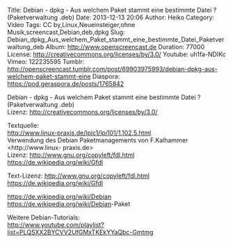 Title: Debian - dpkg - Aus welchem Paket stammt eine bestimmte Datei ? (Paketverwaltung .deb)
Date: 2013-12-13 20:06
Author: Heiko
Category: Video
Tags: CC by,Linux,Neueinsteiger,ohne Musik,screencast,Debian,deb,dpkg
Slug: Debian_dpkg_Aus_welchem_Paket_stammt_eine_bestimmte_Datei_Paketverwaltung_deb
Album: http://www.openscreencast.de
Duration: 77000
License: http://creativecommons.org/licenses/by/3.0/
Youtube: uh1fa-NDIKc
Vimeo: 122235595
Tumblr: http://openscreencast.tumblr.com/post/69903975993/debian-dpkg-aus-welchem-paket-stammt-eine
Diaspora: https://pod.geraspora.de/posts/1765842

Debian - dpkg - Aus welchem Paket stammt eine bestimmte Datei ?
(Paketverwaltung .deb)  
Lizenz: <http://creativecommons.org/licenses/by/3.0/>  
  
Textquelle:  
<http://www.linux-praxis.de/lpic1/lpi101/1.102.5.html>  
Verwendung des Debian Paketmanagements von F.Kalhammer <http://www.linux-
praxis.de>  
Lizenz: <http://www.gnu.org/copyleft/fdl.html>
<https://de.wikipedia.org/wiki/Gfdl>  
  
Text-Lizenz: <http://www.gnu.org/copyleft/fdl.html>
<https://de.wikipedia.org/wiki/Gfdl>  
  
<https://de.wikipedia.org/wiki/Debian>  
<https://de.wikipedia.org/wiki/Debian>-Paket  
  
Weitere Debian-Tutorials:  
<http://www.youtube.com/playlist?list=PLQSXX2BYCVV2UfGMxTKEkYYaQbc-Gmtmg>

